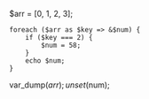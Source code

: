  $arr = [0, 1, 2, 3];

    foreach ($arr as $key => &$num) {
        if ($key === 2) {
            $num = 58;
        }
        echo $num;
    }
var_dump($arr);
unset($num);